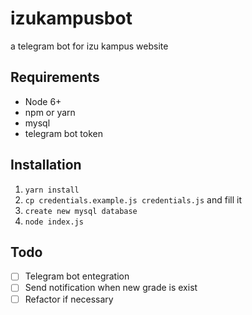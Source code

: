 # izukampusbot
a telegram bot for izu kampus website

## Requirements

- Node 6+
- npm or yarn
- mysql
- telegram bot token

## Installation

1. `yarn install`
2. `cp credentials.example.js credentials.js` and fill it
3. `create new mysql database`
4. `node index.js`

## Todo

- [ ] Telegram bot entegration
- [ ] Send notification when new grade is exist
- [ ] Refactor if necessary
